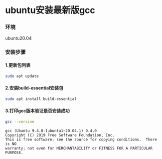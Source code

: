 # ubuntu安装最新版gcc

### 环境

ubuntu20.04

### 安装步骤

#### 1.更新包列表

```bash
sudo apt update
```

#### 2.安装build-essential安装包

```bash
sudo apt install build-essential
```

#### 3.打印gcc版本验证是否安装成功

```bash
gcc --version
```

```
gcc (Ubuntu 9.4.0-1ubuntu1~20.04.1) 9.4.0
Copyright (C) 2019 Free Software Foundation, Inc.
This is free software; see the source for copying conditions.  There is NO
warranty; not even for MERCHANTABILITY or FITNESS FOR A PARTICULAR PURPOSE.
```

